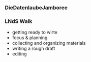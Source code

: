 ### DieDatenlaubeJamboree

### LNdS Walk
* getting ready to wirte
* focus & planning
* collecting and organizing materials
* writing a rough draft
* editing
